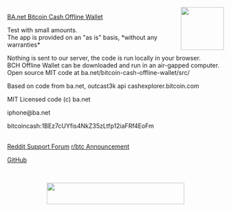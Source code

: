 

<a href="https://ba.net/bitcoin-cash-offline-wallet/">
<img src=https://ba.net/offline-bch/bchvault.png width=100 height=100 border=0 align=right>
</a>

<p><a href="https://ba.net/bitcoin-cash-offline-wallet/">BA.net Bitcoin Cash Offline Wallet</a>

<p>Test with small amounts. 
<br>The app is provided on an "as is" basis, *without any warranties*

<p>Nothing is sent to our server, the code is run locally in your browser.
<br>BCH Offline Wallet can be downloaded and run in an air-gapped computer. 
<br>Open source MIT code at ba.net/bitcoin-cash-offline-wallet/src/
        
<p>Based on code from ba.net, outcast3k api cashexplorer.bitcoin.com

<p>MIT Licensed code (c) ba.net

<p>iphone@ba.net

<p>bitcoincash:1BEz7cUYfis4NkZ35zLtfp12iaFRf4EoFm


<p><br><a href="https://reddit.com/r/adblockvpn/" target=_blank>Reddit Support Forum</a> <a href="https://www.reddit.com/r/btc/comments/7zu73p/bitcoin_cash_offline_wallet_beta/">r/btc Announcement</a>  

<p><a href="https://github.com/ba-net/bitcoin-cash-offline-wallet" target=_blank> 
GitHub</a>      

<p><br>


<center>
<a href="https://ba.net/digital-paywall-btc-bch/"
target=_top>
<img src="https://ba.net/ads/banner/bchpay.gif" width=320 height=50 border=0>
</a></center>

<p><br>
